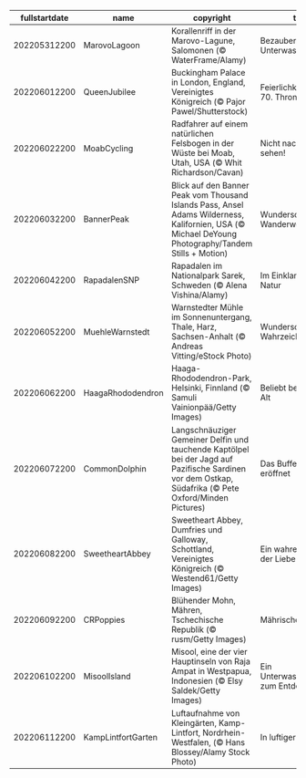 |fullstartdate|name|copyright|title|image|
|--|--|--|--|--|
202205312200|MarovoLagoon|Korallenriff in der Marovo-Lagune, Salomonen (© WaterFrame/Alamy)|Bezaubernde Unterwasserwelten|![](/de-DE/2022/06/202205312200MarovoLagoon.jpg)|
202206012200|QueenJubilee|Buckingham Palace in London, England, Vereinigtes Königreich (© Pajor Pawel/Shutterstock)|Feierlichkeiten zum 70. Thronjubiläum|![](/de-DE/2022/06/202206012200QueenJubilee.jpg)|
202206022200|MoabCycling|Radfahrer auf einem natürlichen Felsbogen in der Wüste bei Moab, Utah, USA (© Whit Richardson/Cavan)|Nicht nach unten sehen!|![](/de-DE/2022/06/202206022200MoabCycling.jpg)|
202206032200|BannerPeak|Blick auf den Banner Peak vom Thousand Islands Pass, Ansel Adams Wilderness, Kalifornien, USA (© Michael DeYoung Photography/Tandem Stills + Motion)|Wunderschöne Wanderwege|![](/de-DE/2022/06/202206032200BannerPeak.jpg)|
202206042200|RapadalenSNP|Rapadalen im Nationalpark Sarek, Schweden (© Alena Vishina/Alamy)|Im Einklang mit der Natur|![](/de-DE/2022/06/202206042200RapadalenSNP.jpg)|
202206052200|MuehleWarnstedt|Warnstedter Mühle im Sonnenuntergang, Thale, Harz, Sachsen-Anhalt (© Andreas Vitting/eStock Photo)|Wunderschönes Wahrzeichen|![](/de-DE/2022/06/202206052200MuehleWarnstedt.jpg)|
202206062200|HaagaRhododendron|Haaga-Rhododendron-Park, Helsinki, Finnland (© Samuli Vainionpää/Getty Images)|Beliebt bei Jung und Alt|![](/de-DE/2022/06/202206062200HaagaRhododendron.jpg)|
202206072200|CommonDolphin|Langschnäuziger Gemeiner Delfin und tauchende Kaptölpel bei der Jagd auf Pazifische Sardinen vor dem Ostkap, Südafrika (© Pete Oxford/Minden Pictures)|Das Buffet ist eröffnet|![](/de-DE/2022/06/202206072200CommonDolphin.jpg)|
202206082200|SweetheartAbbey|Sweetheart Abbey, Dumfries und Galloway, Schottland, Vereinigtes Königreich (© Westend61/Getty Images)|Ein wahres Symbol der Liebe|![](/de-DE/2022/06/202206082200SweetheartAbbey.jpg)|
202206092200|CRPoppies|Blühender Mohn, Mähren, Tschechische Republik (© rusm/Getty Images)|Mährische Toskana|![](/de-DE/2022/06/202206092200CRPoppies.jpg)|
202206102200|MisoolIsland|Misool, eine der vier Hauptinseln von Raja Ampat in Westpapua, Indonesien (© Elsy Saldek/Getty Images)|Ein Unterwasserparadies zum Entdecken|![](/de-DE/2022/06/202206102200MisoolIsland.jpg)|
202206112200|KampLintfortGarten|Luftaufnahme von Kleingärten, Kamp-Lintfort, Nordrhein-Westfalen, (© Hans Blossey/Alamy Stock Photo)|In luftiger Höhe|![](/de-DE/2022/06/202206112200KampLintfortGarten.jpg)|
